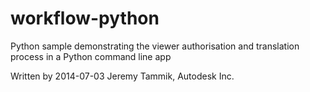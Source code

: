 workflow-python
===============

Python sample demonstrating the viewer authorisation and translation process in a Python command line app

Written by 2014-07-03 Jeremy Tammik, Autodesk Inc.
